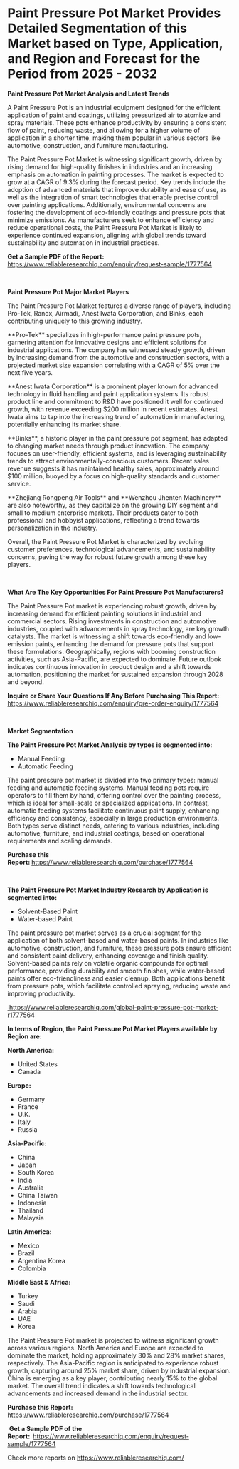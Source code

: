 <p><h1>Paint Pressure Pot Market Provides Detailed Segmentation of this Market based on Type, Application, and Region and Forecast for the Period from 2025 - 2032</h1></p><p><strong>Paint Pressure Pot Market Analysis and Latest Trends</strong></p>
<p><p>A Paint Pressure Pot is an industrial equipment designed for the efficient application of paint and coatings, utilizing pressurized air to atomize and spray materials. These pots enhance productivity by ensuring a consistent flow of paint, reducing waste, and allowing for a higher volume of application in a shorter time, making them popular in various sectors like automotive, construction, and furniture manufacturing.</p><p>The Paint Pressure Pot Market is witnessing significant growth, driven by rising demand for high-quality finishes in industries and an increasing emphasis on automation in painting processes. The market is expected to grow at a CAGR of 9.3% during the forecast period. Key trends include the adoption of advanced materials that improve durability and ease of use, as well as the integration of smart technologies that enable precise control over painting applications. Additionally, environmental concerns are fostering the development of eco-friendly coatings and pressure pots that minimize emissions. As manufacturers seek to enhance efficiency and reduce operational costs, the Paint Pressure Pot Market is likely to experience continued expansion, aligning with global trends toward sustainability and automation in industrial practices.</p></p>
<p><strong>Get a Sample PDF of the Report:&nbsp;</strong> <a href="https://www.reliableresearchiq.com/enquiry/request-sample/1777564?utm_campaign=3066&utm_medium=2&utm_source=Github&utm_content=ia&utm_term=09042025&utm_id=paint-pressure-pot">https://www.reliableresearchiq.com/enquiry/request-sample/1777564</a></p>
<p>&nbsp;</p>
<p><strong>Paint Pressure Pot Major Market Players</strong></p>
<p><p>The Paint Pressure Pot Market features a diverse range of players, including Pro-Tek, Ranox, Airmadi, Anest Iwata Corporation, and Binks, each contributing uniquely to this growing industry. </p><p>**Pro-Tek** specializes in high-performance paint pressure pots, garnering attention for innovative designs and efficient solutions for industrial applications. The company has witnessed steady growth, driven by increasing demand from the automotive and construction sectors, with a projected market size expansion correlating with a CAGR of 5% over the next five years.</p><p>**Anest Iwata Corporation** is a prominent player known for advanced technology in fluid handling and paint application systems. Its robust product line and commitment to R&D have positioned it well for continued growth, with revenue exceeding $200 million in recent estimates. Anest Iwata aims to tap into the increasing trend of automation in manufacturing, potentially enhancing its market share.</p><p>**Binks**, a historic player in the paint pressure pot segment, has adapted to changing market needs through product innovation. The company focuses on user-friendly, efficient systems, and is leveraging sustainability trends to attract environmentally-conscious customers. Recent sales revenue suggests it has maintained healthy sales, approximately around $100 million, buoyed by a focus on high-quality standards and customer service.</p><p>**Zhejiang Rongpeng Air Tools** and **Wenzhou Jhenten Machinery** are also noteworthy, as they capitalize on the growing DIY segment and small to medium enterprise markets. Their products cater to both professional and hobbyist applications, reflecting a trend towards personalization in the industry.</p><p>Overall, the Paint Pressure Pot Market is characterized by evolving customer preferences, technological advancements, and sustainability concerns, paving the way for robust future growth among these key players.</p></p>
<p>&nbsp;</p>
<p><strong>What Are The Key Opportunities For Paint Pressure Pot Manufacturers?</strong></p>
<p><p>The Paint Pressure Pot market is experiencing robust growth, driven by increasing demand for efficient painting solutions in industrial and commercial sectors. Rising investments in construction and automotive industries, coupled with advancements in spray technology, are key growth catalysts. The market is witnessing a shift towards eco-friendly and low-emission paints, enhancing the demand for pressure pots that support these formulations. Geographically, regions with booming construction activities, such as Asia-Pacific, are expected to dominate. Future outlook indicates continuous innovation in product design and a shift towards automation, positioning the market for sustained expansion through 2028 and beyond.</p></p>
<p><strong>Inquire or Share Your Questions If Any Before Purchasing This Report:</strong> <a href="https://www.reliableresearchiq.com/enquiry/pre-order-enquiry/1777564?utm_campaign=3066&utm_medium=2&utm_source=Github&utm_content=ia&utm_term=09042025&utm_id=paint-pressure-pot">https://www.reliableresearchiq.com/enquiry/pre-order-enquiry/1777564</a></p>
<p>&nbsp;</p>
<p><strong>Market Segmentation</strong></p>
<p><strong>The Paint Pressure Pot Market Analysis by types is segmented into:</strong></p>
<p><ul><li>Manual Feeding</li><li>Automatic Feeding</li></ul></p>
<p><p>The paint pressure pot market is divided into two primary types: manual feeding and automatic feeding systems. Manual feeding pots require operators to fill them by hand, offering control over the painting process, which is ideal for small-scale or specialized applications. In contrast, automatic feeding systems facilitate continuous paint supply, enhancing efficiency and consistency, especially in large production environments. Both types serve distinct needs, catering to various industries, including automotive, furniture, and industrial coatings, based on operational requirements and scaling demands.</p></p>
<p><strong>Purchase this Report:&nbsp;</strong><a href="https://www.reliableresearchiq.com/purchase/1777564?utm_campaign=3066&utm_medium=2&utm_source=Github&utm_content=ia&utm_term=09042025&utm_id=paint-pressure-pot">https://www.reliableresearchiq.com/purchase/1777564</a></p>
<p>&nbsp;</p>
<p><strong>The Paint Pressure Pot Market Industry Research by Application is segmented into:</strong></p>
<p><ul><li>Solvent-Based Paint</li><li>Water-based Paint</li></ul></p>
<p><p>The paint pressure pot market serves as a crucial segment for the application of both solvent-based and water-based paints. In industries like automotive, construction, and furniture, these pressure pots ensure efficient and consistent paint delivery, enhancing coverage and finish quality. Solvent-based paints rely on volatile organic compounds for optimal performance, providing durability and smooth finishes, while water-based paints offer eco-friendliness and easier cleanup. Both applications benefit from pressure pots, which facilitate controlled spraying, reducing waste and improving productivity.</p></p>
<p><a href="https://www.reliableresearchiq.com/global-paint-pressure-pot-market-r1777564?utm_campaign=3066&utm_medium=2&utm_source=Github&utm_content=ia&utm_term=09042025&utm_id=paint-pressure-pot">&nbsp;https://www.reliableresearchiq.com/global-paint-pressure-pot-market-r1777564</a></p>
<p><strong>In terms of Region, the Paint Pressure Pot Market Players available by Region are:</strong></p>
<p>
    <p> <strong> North America: </strong>
        <ul>
            <li>United States</li>
            <li>Canada</li>
        </ul>
        </p> 
    <p> <strong> Europe: </strong>
        <ul>
            <li>Germany</li>
            <li>France</li>
            <li>U.K.</li>
            <li>Italy</li>
            <li>Russia</li>
        </ul>
        </p> 
    <p> <strong> Asia-Pacific: </strong>
        <ul>
            <li>China</li>
            <li>Japan</li>
            <li>South Korea</li>
            <li>India</li>
            <li>Australia</li>
            <li>China Taiwan</li>
            <li>Indonesia</li>
            <li>Thailand</li>
            <li>Malaysia</li>
        </ul>
        </p> 
    <p> <strong> Latin America: </strong>
        <ul>
            <li>Mexico</li>
            <li>Brazil</li>
            <li>Argentina Korea</li>
            <li>Colombia</li>
        </ul>
        </p> 
    <p> <strong> Middle East & Africa: </strong>
        <ul>
            <li>Turkey</li>
            <li>Saudi</li>
            <li>Arabia</li>
            <li>UAE</li>
            <li>Korea</li>
        </ul>
    </p>
    </p>
<p><p>The Paint Pressure Pot market is projected to witness significant growth across various regions. North America and Europe are expected to dominate the market, holding approximately 30% and 28% market shares, respectively. The Asia-Pacific region is anticipated to experience robust growth, capturing around 25% market share, driven by industrial expansion. China is emerging as a key player, contributing nearly 15% to the global market. The overall trend indicates a shift towards technological advancements and increased demand in the industrial sector.</p></p>
<p><strong>Purchase this Report: </strong><a href="https://www.reliableresearchiq.com/purchase/1777564?utm_campaign=3066&utm_medium=2&utm_source=Github&utm_content=ia&utm_term=09042025&utm_id=paint-pressure-pot">https://www.reliableresearchiq.com/purchase/1777564</a></p>
<p>&nbsp;<strong>Get a Sample PDF of the Report:&nbsp;&nbsp;</strong><a href="https://www.reliableresearchiq.com/enquiry/request-sample/1777564?utm_campaign=3066&utm_medium=2&utm_source=Github&utm_content=ia&utm_term=09042025&utm_id=paint-pressure-pot">https://www.reliableresearchiq.com/enquiry/request-sample/1777564</a></p>
<p><strong></strong></p>
<p>Check more reports on <a href="https://www.reliableresearchiq.com/?utm_campaign=3066&utm_medium=2&utm_source=Github&utm_content=ia&utm_term=09042025&utm_id=paint-pressure-pot">https://www.reliableresearchiq.com/</a></p>